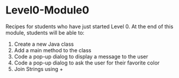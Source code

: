 # Level0-Module0
Recipes for students who have just started Level 0. 
At the end of this module, students will be able to:

1. Create a new Java class
2. Add a main method to the class
3. Code a pop-up dialog to display a message to the user
4. Code a pop-up dialog to ask the user for their favorite color
5. Join Strings using +
